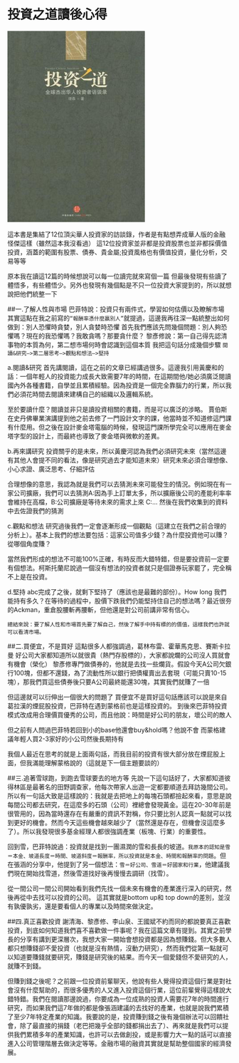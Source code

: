 # 投資之道讀後心得



![](./images/1458893165-794881703.jpg)

這本書是集結了12位頂尖華人投資家的訪談錄，作者是有點想弄成華人版的金融怪傑這樣（雖然這本我沒看過）
這12位投資家並非都是投資股票也並非都採價值投資，涵蓋的範圍有股票、債券、貴金屬;投資風格也有價值投資，量化分析，交易等等
 
原本我在讀這12篇的時候想說可以每一位讀完就來寫個一篇
但最後發現有些讀了體悟多，有些體悟少。另外也發現有幾個點是不只一位投資大家提到的，所以就想說把他們統整一下
 
##一.了解人性與市場
巴菲特說：投資只有兩件式，學習如何估價以及瞭解市場
其實這點在我之前寫的`“報酬率憑什麼贏別人”`就提過，這邊我再往深一點統整出如何做到：別人恐懼時貪婪，別人貪婪時恐懼
首先我們應該先問幾個問題：別人夠恐懼嗎？現在的我恐懼嗎？我敢貪嗎？那要貪什麼？
黎彥修說：第一自己得先認清事物的本質為何，第二想市場何時會認識到這個本質
我把這句話分成幾個步驟 `閱讀&研究—>第二層思考—>觀點和想法—>堅持`
 
a.閱讀&研究
首先講閱讀，這在之前的文章已經講過很多。這邊我引用黃慶和的話：一個年輕人的投資能力成長大致需要7年的時間，在這期間他/她必須廣泛閱讀國內外各種書籍，自學並且累積經驗。因為投資是一個完全靠腦力的行業，所以我們必須花時間去閱讀來建構自己的組織以及邏輯系統。
 
至於要讀什麼？閱讀並非只是讀投資相關的書籍，而是可以廣泛的涉略。
賈伯斯在史丹佛畢業演講提到他之前去修了一門設計文字的課，他當時並不知道修這門課有什麼用。但之後在設計麥金塔電腦的時候，發現這門課所學完全可以應用在麥金塔字型的設計上，而最終也導致了麥金塔與微軟的差異。
 
b.再來講研究
投資關乎的是未來，所以黃慶河認為我們必須研究未來（當然這邊有其他人會提不同的看法，像是研究過去才能知道未來）研究未來必須合理想像、小心求證、廣泛思考、仔細評估
 
合理想像的意思，我認為就是我們可以去猜測未來可能發生的情況。例如現在有一家公司擴廠，我們可以去猜測A:因為手上訂單太多，所以擴廠後公司的產能利率率會維持在高檔，B:公司擴廠是等待未來的需求上來 C:...
然後在我們收集到的資料中去佐證我們的猜測
 
c.觀點和想法
研究過後我們一定會逐漸形成一個觀點（這建立在我們之前合理的分析上）。基本上我們的想法要包括：這家公司值多少錢？為什麼投資他可以賺？從哪個角度賺？
 
當然我們形成的想法不可能100%正確，有時反而大錯特錯，但是要投資前一定要有個想法。柯斯托蘭尼說過一個沒有想法的投資者就只是個證券玩家罷了，完全稱不上是在投資。
 
d.堅持
abc完成了之後，就剩下堅持了（應該也是最難的部份）。How long 我們能持有多久？在等待的過程中，股價下跌我們仍能堅持住自己的想法嗎？最近很夯的Ackman，重倉股腰斬再腰斬，但他還是對公司前講非常有信心。
 
`總結來說：要了解人性和市場首先要了解自己，然後了解手中持有標的的價值，這樣我們也許就可以看清市場。`
 
##二.買便宜，不是買好
這點很多人都強調過，葛林布雷、霍華馬克思、賽斯卡拉曼
好公司大家都知道所以就很貴（熱門存股標的），大家都說爛的公司沒人買就會有機會（榮化）
黎彥修專門做債券的，他就是去找一些爛貨。假設今天A公司欠銀行100塊，但都不還錢，為了流動性所以銀行把債權賣出去套現（可能只賣10-15塊），那我們買這些債券後只要A公司最終能還30塊，其實我們就賺了一倍
 
但這邊就可以衍伸出一個很大的問題了
買便宜不是買好這句話應該可以說是來自葛拉漢的煙屁股投資，巴菲特在遇到蒙格前也是這樣投資的。
到後來巴菲特投資模式改成用合理價買優秀的公司，而且他說：時間是好公司的朋友，壞公司的敵人
 
但之前有人問過巴菲特若回到小的base他還會buy&hold嗎？他說不會
而蒙格建議年輕人買2-3家好的小公司然後長期持有
 
我個人最近在思考的就是上面兩句話，而我目前的投資有很大部分放在煙屁股上面，但我滿能理解蒙格說的（這就是下一個主題要談的）
 
##三.追著雪球跑，到跑去雪球要去的地方等
先說一下這句話好了，大家都知道彼得林區是最著名的田野調查家，他每次帶家人出遊一定都要順道去拜訪幾間公司。所以有一句話大致是這樣說的：我就是去把地上的每塊石頭都撿起來看，意思是說每間公司都去研究，在這麼多的石頭（公司）裡總會發現黃金。這在20-30年前是很管用的，因為當時還存在有嚴重的資訊不對稱，你只要比別人認真一點就可以找到更好的機會。然而今天這些機會越來越少了（當然還是存在，但機會沒這麼多了）。所以我發現很多基金經理人都很強調產業（板塊、行業）的重要性。
 
回到雪，巴菲特說過：投資就是找到一團濕潤的雪和長長的坡道。`我原本的認知是雪＝本金、坡道長度＝時間、坡道斜度＝報酬率，所以投資就是本金、時間和報酬率的問題`。但在張涵的分享中，他提到了另一個想法：`雪＝好公司、雪道＝好國家和行業`，他建議我們現在開始找雪道，然後雪道找好後再慢慢去調研（找雪）。
 
從一間公司一間公司開始看到我們先找一個未來有機會的產業進行深入的研究，然後再從中去找可以投資的公司。
這其實就是bottom up和 top down的差別，並沒有孰優孰劣，還是要看個人的專業以及時間來做決定。
 
##四.真正喜歡投資
謝清海、黎彥修、李山泉、王國斌不約而同的都說要真正喜歡投資，到底如何知道我們喜不喜歡做一件事呢？我在這篇文章有提到。其實之前學長的分享有講到更深層次，我想大家一開始會想投資都是因為想賺錢。但大多數人都只想賺錢卻不愛投資（也就是沒有熱情，沒動力研究），然而我們從第一點就可以知道要賺錢就要研究，賺錢是研究後的結果。而今天一個愛錢但不愛研究的人，就賺不到錢。
 
但賺到錢之後呢？之前跟一位投資前輩聊天，他說有些人覺得投資這個行業是對社會沒有什麼幫助的，而很多優秀的人又進入投資這個行業，這位前輩覺得這樣說大錯特錯。我們在閱讀那邊說過，你要成為一位成熟的投資人需要花7年的時間進行研究，而如果我們這7年做的都是像張涵建議的去找好的產業，也就是說我們累積了至少7年特定產業的知識。我要說的是，投資賺到錢之後有幾個辦法可以回饋社會，除了最直接的捐錢（老巴把幾乎全部的錢都捐出去了）、再來就是我們可以提供我們累積多年的產業知識，也許可以去做創投，或是影響力大一點的話可以直接進入公司管理階層去做決定等等。金融市場的融資其實就是幫助整個國家的經濟發展。